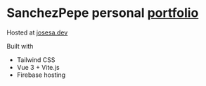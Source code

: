 # SanchezPepe personal [portfolio](josesa.dev)

Hosted at [josesa.dev](josesa.dev)

Built with 
- Tailwind CSS
- Vue 3 + Vite.js
- Firebase hosting
